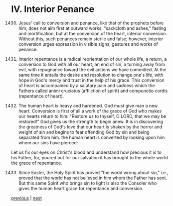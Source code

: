 # IV. Interior Penance

1430. Jesus' call to conversion and penance, like that of the prophets before him, does not aim first at outward works, "sackcloth and ashes," fasting and mortification, but at the conversion of the heart, interior conversion. Without this, such penances remain sterile and false; however, interior conversion urges expression in visible signs, gestures and works of penance.

1431. Interior repentance is a radical reorientation of our whole life, a return, a conversion to God with all our heart, an end of sin, a turning away from evil, with repugnance toward the evil actions we have committed. At the same time it entails the desire and resolution to change one's life, with hope in God's mercy and trust in the help of his grace. This conversion of heart is accompanied by a salutary pain and sadness which the Fathers called animi cruciatus (affliction of spirit) and compunctio cordis (repentance of heart).

1432. The human heart is heavy and hardened. God must give man a new heart. Conversion is first of all a work of the grace of God who makes our hearts return to him: "Restore us to thyself, O LORD, that we may be restored!" God gives us the strength to begin anew. It is in discovering the greatness of God's love that our heart is shaken by the horror and weight of sin and begins to fear offending God by sin and being separated from him. the human heart is converted by looking upon him whom our sins have pierced:

Let us fix our eyes on Christ's blood and understand how precious it is to his Father, for, poured out for our salvation it has brought to the whole world the grace of repentance.

1433. Since Easter, the Holy Spirit has proved "the world wrong about sin," i.e., proved that the world has not believed in him whom the Father has sent. But this same Spirit who brings sin to light is also the Consoler who gives the human heart grace for repentance and conversion.

[previous](https://github.com/Tenari/non-fiction/blob/master/catechism/__P49.md) | [next](https://github.com/Tenari/non-fiction/blob/master/catechism/__P4B.md)